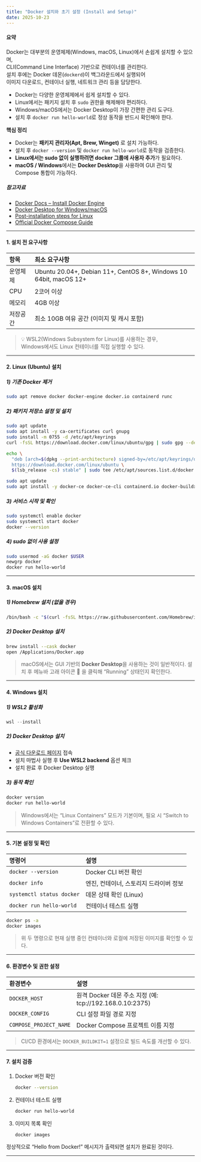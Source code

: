 ```yaml
---
title: "Docker 설치와 초기 설정 (Install and Setup)"
date: 2025-10-23
---
```


#### 요약  
Docker는 대부분의 운영체제(Windows, macOS, Linux)에서 손쉽게 설치할 수 있으며,  
CLI(Command Line Interface) 기반으로 컨테이너를 관리한다.  
설치 후에는 Docker 데몬(`dockerd`)이 백그라운드에서 실행되어  
이미지 다운로드, 컨테이너 실행, 네트워크 관리 등을 담당한다.  

* Docker는 다양한 운영체제에서 쉽게 설치할 수 있다.
* Linux에서는 패키지 설치 후 `sudo` 권한을 해제해야 편리하다.
* Windows/macOS에서는 Docker Desktop이 가장 간편한 관리 도구다.
* 설치 후 `docker run hello-world`로 정상 동작을 반드시 확인해야 한다.


**핵심 정리**
- Docker는 **패키지 관리자(Apt, Brew, Winget)** 로 설치 가능하다.  
- 설치 후 `docker --version` 및 `docker run hello-world`로 동작을 검증한다.  
- **Linux에서는 sudo 없이 실행하려면 docker 그룹에 사용자 추가**가 필요하다.  
- **macOS / Windows**에서는 **Docker Desktop**을 사용하여 GUI 관리 및 Compose 통합이 가능하다.  

##### 참고자료
- [Docker Docs – Install Docker Engine](https://docs.docker.com/engine/install/)
- [Docker Desktop for Windows/macOS](https://docs.docker.com/desktop/)
- [Post-installation steps for Linux](https://docs.docker.com/engine/install/linux-postinstall/)
- [Official Docker Compose Guide](https://docs.docker.com/compose/install/)

---

#### 1. 설치 전 요구사항

| 항목 | 최소 요구사항 |
|:--|:--|
| 운영체제 | Ubuntu 20.04+, Debian 11+, CentOS 8+, Windows 10 64bit, macOS 12+ |
| CPU | 2코어 이상 |
| 메모리 | 4GB 이상 |
| 저장공간 | 최소 10GB 여유 공간 (이미지 및 캐시 포함) |

> 💡 WSL2(Windows Subsystem for Linux)를 사용하는 경우,  
> Windows에서도 Linux 컨테이너를 직접 실행할 수 있다.

---

#### 2. Linux (Ubuntu) 설치

##### 1) 기존 Docker 제거
```bash
sudo apt remove docker docker-engine docker.io containerd runc
```

##### 2) 패키지 저장소 설정 및 설치

```bash
sudo apt update
sudo apt install -y ca-certificates curl gnupg
sudo install -m 0755 -d /etc/apt/keyrings
curl -fsSL https://download.docker.com/linux/ubuntu/gpg | sudo gpg --dearmor -o /etc/apt/keyrings/docker.gpg

echo \
  "deb [arch=$(dpkg --print-architecture) signed-by=/etc/apt/keyrings/docker.gpg] \
  https://download.docker.com/linux/ubuntu \
  $(lsb_release -cs) stable" | sudo tee /etc/apt/sources.list.d/docker.list > /dev/null

sudo apt update
sudo apt install -y docker-ce docker-ce-cli containerd.io docker-buildx-plugin docker-compose-plugin
```

##### 3) 서비스 시작 및 확인

```bash
sudo systemctl enable docker
sudo systemctl start docker
docker --version
```

##### 4) sudo 없이 사용 설정

```bash
sudo usermod -aG docker $USER
newgrp docker
docker run hello-world
```

---

#### 3. macOS 설치

##### 1) Homebrew 설치 (없을 경우)

```bash
/bin/bash -c "$(curl -fsSL https://raw.githubusercontent.com/Homebrew/install/HEAD/install.sh)"
```

##### 2) Docker Desktop 설치

```bash
brew install --cask docker
open /Applications/Docker.app
```

> macOS에서는 GUI 기반의 **Docker Desktop**을 사용하는 것이 일반적이다.
> 설치 후 메뉴바 고래 아이콘 🐳 을 클릭해 “Running” 상태인지 확인한다.

---

#### 4. Windows 설치

##### 1) WSL2 활성화

```powershell
wsl --install
```

##### 2) Docker Desktop 설치

* [공식 다운로드 페이지](https://docs.docker.com/desktop/install/windows-install/) 접속
* 설치 마법사 실행 후 **Use WSL2 backend** 옵션 체크
* 설치 완료 후 Docker Desktop 실행

##### 3) 동작 확인

```powershell
docker version
docker run hello-world
```

> Windows에서는 “Linux Containers” 모드가 기본이며,
> 필요 시 “Switch to Windows Containers”로 전환할 수 있다.

---

#### 5. 기본 설정 및 확인

| 명령어                       | 설명                     |
| :------------------------ | :--------------------- |
| `docker --version`        | Docker CLI 버전 확인       |
| `docker info`             | 엔진, 컨테이너, 스토리지 드라이버 정보 |
| `systemctl status docker` | 데몬 상태 확인 (Linux)       |
| `docker run hello-world`  | 컨테이너 테스트 실행            |

```bash
docker ps -a
docker images
```

> 위 두 명령으로 현재 실행 중인 컨테이너와 로컬에 저장된 이미지를 확인할 수 있다.

---

#### 6. 환경변수 및 권한 설정

| 환경변수                   | 설명                                              |
| :--------------------- | :---------------------------------------------- |
| `DOCKER_HOST`          | 원격 Docker 데몬 주소 지정 (예: tcp://192.168.0.10:2375) |
| `DOCKER_CONFIG`        | CLI 설정 파일 경로 지정                                 |
| `COMPOSE_PROJECT_NAME` | Docker Compose 프로젝트 이름 지정                       |

> CI/CD 환경에서는 `DOCKER_BUILDKIT=1` 설정으로 빌드 속도를 개선할 수 있다.

---

#### 7. 설치 검증

1. Docker 버전 확인

   ```bash
   docker --version
   ```
2. 컨테이너 테스트 실행

   ```bash
   docker run hello-world
   ```
3. 이미지 목록 확인

   ```bash
   docker images
   ```

정상적으로 “Hello from Docker!” 메시지가 출력되면 설치가 완료된 것이다.

---

